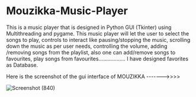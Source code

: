 # Mouzikka-Music-Player
This is a music player that is designed in Python GUI (Tkinter) using Multithreading and pygame. This music player will let the user to select the songs to play, controls to interact like pausing/stopping the music, scrolling down the music as per user needs, controlling the volume, adding /removing songs from the playlist, also one can add/remove songs to favourites, play songs from favourites.................. I have designed favorites as Database.

Here is the screenshot of the gui interface of MOUZIKKA ------->>>>


![Screenshot (840)](https://user-images.githubusercontent.com/67193739/121799689-1b71fa00-cc4b-11eb-8da6-48ef98d58cee.png)
